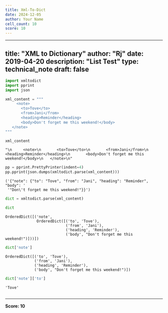 ```yaml
---
title: Xml-To-Dict
date: 2024-12-05
author: Your Name
cell_count: 10
score: 10
---
```


---
title: "XML to Dictionary"
author: "Rj"
date: 2019-04-20
description: "List Test"
type: technical_note
draft: false
---

```python
import xmltodict
import pprint
import json
```


```python
xml_content = """
     <note>
       <to>Tove</to>
       <from>Jani</from>
       <heading>Reminder</heading>
       <body>Don't forget me this weekend!</body>
   </note>
"""
```


```python
xml_content
```




    "\n     <note>\n       <to>Tove</to>\n       <from>Jani</from>\n       <heading>Reminder</heading>\n       <body>Don't forget me this weekend!</body>\n   </note>\n"




```python
pp = pprint.PrettyPrinter(indent=4)
pp.pprint(json.dumps(xmltodict.parse(xml_content)))
```

    ('{"note": {"to": "Tove", "from": "Jani", "heading": "Reminder", "body": '
     '"Don\'t forget me this weekend!"}}')



```python
dict = xmltodict.parse(xml_content)
```


```python
dict
```




    OrderedDict([('note',
                  OrderedDict([('to', 'Tove'),
                               ('from', 'Jani'),
                               ('heading', 'Reminder'),
                               ('body', "Don't forget me this weekend!")]))])




```python
dict['note']
```




    OrderedDict([('to', 'Tove'),
                 ('from', 'Jani'),
                 ('heading', 'Reminder'),
                 ('body', "Don't forget me this weekend!")])




```python
dict['note']['to']
```




    'Tove'




```python

```


---
**Score: 10**